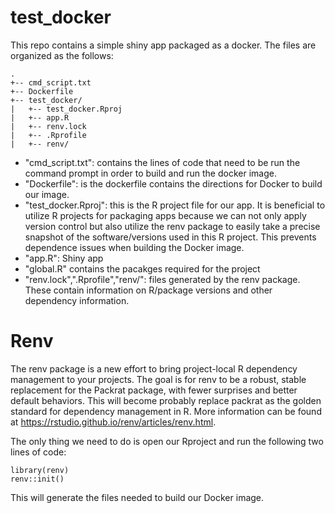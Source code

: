 # test_docker

This repo contains a simple shiny app packaged as a docker. The files are organized as the follows:

```
.
+-- cmd_script.txt
+-- Dockerfile
+-- test_docker/
|   +-- test_docker.Rproj
|   +-- app.R
|   +-- renv.lock
|   +-- .Rprofile
|   +-- renv/
```
*   "cmd_script.txt": contains the lines of code that need to be run the command prompt in order to build and run the docker image.
*   "Dockerfile": is the dockerfile contains the directions for Docker to build our image. 
*   "test_docker.Rproj": this is the R project file for our app. It is beneficial to utilize R projects for packaging apps because we can not only apply version control but also utilize the renv package to easily take a precise snapshot of the software/versions used in this R project. This prevents dependence issues when building the Docker image. 
*   "app.R": Shiny app
*   "global.R" contains the pacakges required for the project
*   "renv.lock",".Rprofile","renv/": files generated by the renv package. These contain information on R/package versions and other dependency information. 

# Renv
The renv package is a new effort to bring project-local R dependency management to your projects. The goal is for renv to be a robust, stable replacement for the Packrat package, with fewer surprises and better default behaviors. This will become probably replace packrat as the golden standard for dependency management in R. More information can be found at https://rstudio.github.io/renv/articles/renv.html.

The only thing we need to do is open our Rproject and run the following two lines of code:
```
library(renv)
renv::init()
```

This will generate the files needed to build our Docker image. 